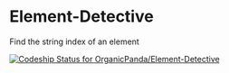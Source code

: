 # Element-Detective
Find the string index of an element

[ ![Codeship Status for OrganicPanda/Element-Detective](https://codeship.com/projects/d71d0640-a1c4-0132-a59b-5e7ffcf05096/status?branch=master)](https://codeship.com/projects/65694)
